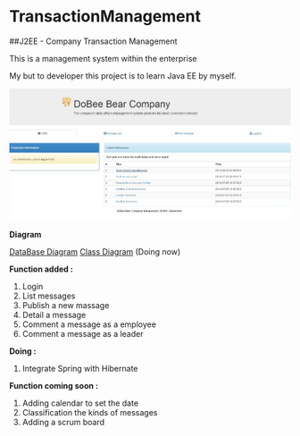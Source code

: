 TransactionManagement
=====================

##J2EE - Company Transaction Management

This is a management system within the enterprise

My but to developer this project is to learn Java EE by myself.

![Alt text](/index.jpg?raw=true "Optional Title")

**Diagram**

[DataBase Diagram](https://app.genmymodel.com/edit/_mSq9sDv8EeSn3ZXpVIPWYw#)
[Class Diagram](https://app.genmymodel.com/edit/_mSq9sDv8EeSn3ZXpVIPWYw#) (Doing now)

**Function added :**

1. Login
2. List messages
3. Publish a new massage
4. Detail a message
5. Comment a message as a employee
6. Comment a message as a leader

**Doing :**

1. Integrate Spring with Hibernate

**Function coming soon :**

1. Adding calendar to set the date 
2. Classification the kinds of messages
3. Adding a scrum board


